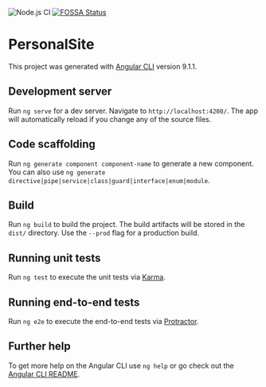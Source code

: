 ![Node.js CI](https://github.com/daffychuy/daffy-personal/workflows/Node.js%20CI/badge.svg) [![FOSSA Status](https://app.fossa.com/api/projects/git%2Bgithub.com%2Fdaffychuy%2Fdaffy-personal.svg?type=shield)](https://app.fossa.com/projects/git%2Bgithub.com%2Fdaffychuy%2Fdaffy-personal?ref=badge_shield)
# PersonalSite

This project was generated with [Angular CLI](https://github.com/angular/angular-cli) version 9.1.1.

## Development server

Run `ng serve` for a dev server. Navigate to `http://localhost:4200/`. The app will automatically reload if you change any of the source files.

## Code scaffolding

Run `ng generate component component-name` to generate a new component. You can also use `ng generate directive|pipe|service|class|guard|interface|enum|module`.

## Build

Run `ng build` to build the project. The build artifacts will be stored in the `dist/` directory. Use the `--prod` flag for a production build.

## Running unit tests

Run `ng test` to execute the unit tests via [Karma](https://karma-runner.github.io).

## Running end-to-end tests

Run `ng e2e` to execute the end-to-end tests via [Protractor](http://www.protractortest.org/).

## Further help

To get more help on the Angular CLI use `ng help` or go check out the [Angular CLI README](https://github.com/angular/angular-cli/blob/master/README.md).
